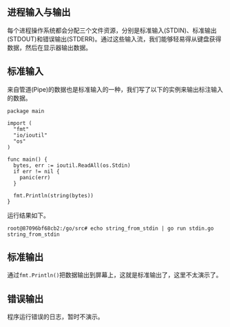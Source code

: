 

## 进程输入与输出

每个进程操作系统都会分配三个文件资源，分别是标准输入(STDIN)、标准输出(STDOUT)和错误输出(STDERR)。通过这些输入流，我们能够轻易得从键盘获得数据，然后在显示器输出数据。

## 标准输入

来自管道(Pipe)的数据也是标准输入的一种，我们写了以下的实例来输出标注输入的数据。

```
package main

import (
  "fmt"
  "io/ioutil"
  "os"
)

func main() {
  bytes, err := ioutil.ReadAll(os.Stdin)
  if err != nil {
    panic(err)
  }

  fmt.Println(string(bytes))
}
```

运行结果如下。

```
root@87096bf68cb2:/go/src# echo string_from_stdin | go run stdin.go
string_from_stdin
```

## 标准输出

通过`fmt.Println()`把数据输出到屏幕上，这就是标准输出了，这里不太演示了。

## 错误输出

程序运行错误的日志，暂时不演示。
